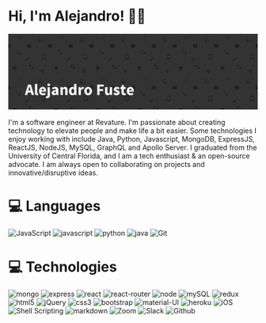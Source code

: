 # Hi, I'm Alejandro! 👋🏼

<img src='./banner.gif' alt='banner'>

I'm a software engineer at Revature. I'm passionate about creating technology to elevate people and make life a bit easier. Some technologies I enjoy working with include Java, Python, Javascript, MongoDB, ExpressJS, ReactJS, NodeJS, MySQL, GraphQL and Apollo Server. I graduated from the University of Central Florida, and I am a tech enthusiast & an open-source advocate. I am always open to collaborating on projects and innovative/disruptive ideas.

# 💻 Languages
![JavaScript](https://img.shields.io/badge/javascript-%23323330.svg?style=for-the-badge&logo=javascript&logoColor=%23F7DF1E) <img src='https://img.shields.io/badge/JavaScript-323330?style=for-the-badge&logo=javascript&logoColor=F7DF1E' alt='javascript'> <img src='https://img.shields.io/badge/Python-3776AB?style=for-the-badge&logo=python&logoColor=white' alt='python'> <img src='https://img.shields.io/badge/java-%23ED8B00.svg?style=for-the-badge&logo=java&logoColor=white' alt='java'> ![Git](https://img.shields.io/badge/git-%23F05033.svg?style=for-the-badge&logo=git&logoColor=white)


# 💻 Technologies

 <img src='https://img.shields.io/badge/MongoDB-4EA94B?style=for-the-badge&logo=mongodb&logoColor=white' alt='mongo'> <img src='https://img.shields.io/badge/Express.js-404D59?style=for-the-badge' alt='express'> <img src='https://img.shields.io/badge/React-20232A?style=for-the-badge&logo=react&logoColor=61DAFB' alt='react'> <img src='https://img.shields.io/badge/React_Router-CA4245?style=for-the-badge&logo=react-router&logoColor=white' alt='react-router'> <img src='https://img.shields.io/badge/Node.js-43853D?style=for-the-badge&logo=node.js&logoColor=white' alt='node'> <img src='https://img.shields.io/badge/MySQL-00000F?style=for-the-badge&logo=mysql&logoColor=white' alt='mySQL'> <img src='https://img.shields.io/badge/Redux-593D88?style=for-the-badge&logo=redux&logoColor=white' alt='redux'> <img src='https://img.shields.io/badge/HTML5-E34F26?style=for-the-badge&logo=html5&logoColor=white' alt='html5'> <img src='https://img.shields.io/badge/jQuery-0769AD?style=for-the-badge&logo=jquery&logoColor=white' alt='jQuery'> <img src='https://img.shields.io/badge/CSS3-1572B6?style=for-the-badge&logo=css3&logoColor=white' alt='css3'> <img src='https://img.shields.io/badge/Bootstrap-563D7C?style=for-the-badge&logo=bootstrap&logoColor=white' alt='bootstrap'> <img src='https://img.shields.io/badge/Material--UI-0081CB?style=for-the-badge&logo=material-ui&logoColor=white' alt='material-UI'>
<img src='https://img.shields.io/badge/Heroku-430098?style=for-the-badge&logo=heroku&logoColor=white' alt='heroku'> <img src='https://img.shields.io/badge/iOS-000000?style=for-the-badge&logo=ios&logoColor=white' alt='iOS'> <img src='https://img.shields.io/badge/Shell_Script-121011?style=for-the-badge&logo=gnu-bash&logoColor=white' alt='Shell Scripting'> <img src='https://img.shields.io/badge/Markdown-000000?style=for-the-badge&logo=markdown&logoColor=white' alt='markdown'> <img src='https://img.shields.io/badge/Zoom-2D8CFF?style=for-the-badge&logo=zoom&logoColor=white' alt='Zoom'> <img src='https://img.shields.io/badge/Slack-4A154B?style=for-the-badge&logo=slack&logoColor=white' alt='Slack'> <img src='https://img.shields.io/badge/GitHub-100000?style=for-the-badge&logo=github&logoColor=white' alt='Github'>

